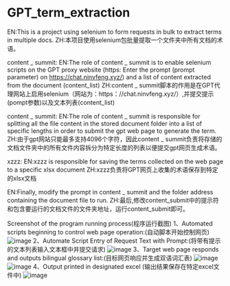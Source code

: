 # GPT_term_extraction
EN:This is a project using selenium to form requests in bulk to extract terms in multiple docs.
ZH:本项目使用selenium包批量提取一个文件夹中所有文档的术语。

content _ summit: 
EN:The role of content _ summit is to enable selenium scripts on the GPT proxy website (https: Enter the prompt (prompt parameter) on https://chat.ninvfeng.xyz/)
and a list of content extracted from the document (content_list)
ZH:content _ summit脚本的作用是在GPT代理网站上启用selenium（网站为：https：//chat.ninvfeng.xyz/）,并提交提示(pompt参数)以及文本列表(content_list)

content _ summit:
EN:The role of content _ summit is responsible for splitting all the file content in the stored document folder into a list of specific lengths 
in order to submit the gpt web page to generate the term.
ZH:由于gpt网站只能最多支持4096个字符，因此content _ summit负责将存储的文档文件夹中的所有文件内容拆分为特定长度的列表以便提交gpt网页生成术语。

xzzz:
EN:xzzz is responsible for saving the terms collected on the web page to a specific xlsx document
ZH:xzzz负责将GPT网页上收集的术语保存到特定的xlsx文档

EN:Finally, modify the prompt in content _ summit and the folder address containing the document file to run.
ZH:最后,修改content_submit中的提示符和包含要运行的文档文件的文件夹地址，运行content_submit即可。

Screenshot of the program running process(程序运行截图)
1、Automated scripts beginning to control web page operation:(自动脚本开始控制网页)
![image](https://github.com/Johnson-Yan/GPT_term_extraction/assets/49894683/d5767d61-b498-4c35-92a9-6749a527d784)
2、Automate Script Entry of Request Text with Prompt:(将带有提示的文本列表输入文本框中并提交请求)
![image](https://github.com/Johnson-Yan/GPT_term_extraction/assets/49894683/6b4d7073-1385-4696-94dc-0fd8307ac004)
3、Target web page responds and outputs bilingual glossary list:(目标网页响应并生成双语词汇表)
![image](https://github.com/Johnson-Yan/GPT_term_extraction/assets/49894683/a0a9a8a5-7d5d-498f-a313-1757792a5c97)
![image](https://github.com/Johnson-Yan/GPT_term_extraction/assets/49894683/16ff13c2-1497-4860-af97-19e7a508dbc8)
4、Output printed in designated excel (输出结果保存在特定excel文件中)
![image](https://github.com/Johnson-Yan/GPT_term_extraction/assets/49894683/21849e53-33bf-4396-a5df-0aabc5c59fde)
